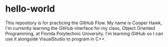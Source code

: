 # hello-world
This repository is for practicing the GitHub Flow.
My name is Cooper Hawk, I'm currently learning the GitHub interface for my class, Object Oriented Programming, at Florida Polytechnic University. I'm learning GitHub so I can use it alongside VisualStudio to program in C++.

